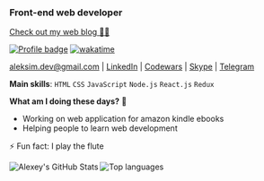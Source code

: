 ### **Front-end web developer** 
[Check out my web blog 👨‍💻](https://www.instagram.com/sempank.js/)

[![Profile badge](https://www.codewars.com/users/Alex_Sim/badges/small)](https://www.codewars.com/users/Alex_Sim)
[![wakatime](https://wakatime.com/badge/user/a6ed530d-9d46-43e8-89bd-8d5de88653a2.svg)](https://wakatime.com/@a6ed530d-9d46-43e8-89bd-8d5de88653a2)

[aleksim.dev@gmail.com](mailto:aleksim.dev@gmail.com) | [LinkedIn](https://www.linkedin.com/in/alexey-simak-a38693189/) | [Codewars](https://www.codewars.com/users/Alex_Sim) | [Skype](https://join.skype.com/invite/dMjGk7VtSvnf) | [Telegram](https://t.me/sempank) 

**Main skills**: `HTML` `CSS` `JavaScript` `Node.js` `React.js` `Redux`

**What am I doing these days?** 🤔
- Working on web application for amazon kindle ebooks
- Helping people to learn web development

⚡ Fun fact: I play the flute

<img align="left" alt="Alexey's GitHub Stats" src="https://github-readme-stats.vercel.app/api?username=simakol&show_icons=true&theme=react">
<img align="left" alt="Top languages" src="https://github-readme-stats.vercel.app/api/top-langs/?username=simakol&layout=compact&theme=react">



